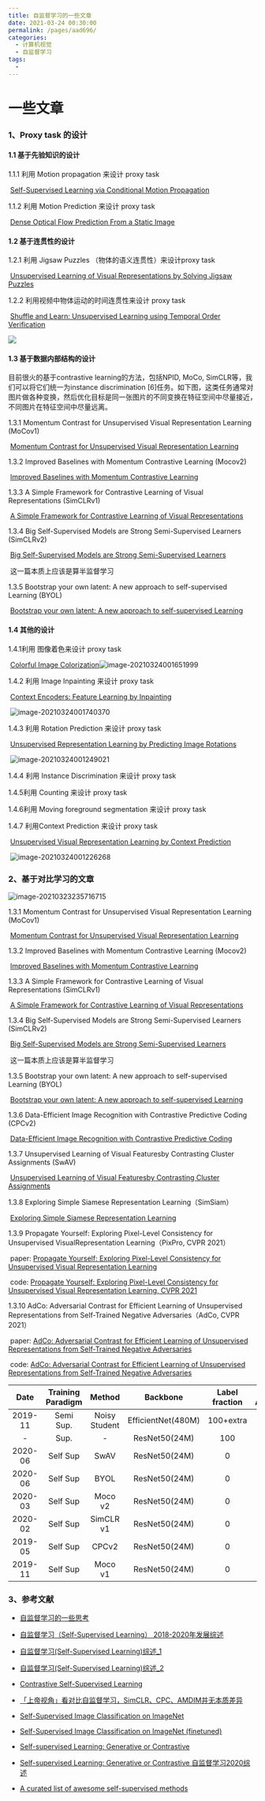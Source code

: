```yaml
---
title: 自监督学习的一些文章
date: 2021-03-24 00:30:00
permalink: /pages/aad696/
categories:
  - 计算机视觉
  - 自监督学习
tags:
  - 
---
```

# 一些文章

### 1、Proxy task 的设计

#### 1.1 基于先验知识的设计

1.1.1 利用 Motion propagation 来设计 proxy task

​	[Self-Supervised Learning via Conditional Motion Propagation](https://arxiv.org/abs/1903.11412)

1.1.2 利用 Motion Prediction 来设计 proxy task

​	[Dense Optical Flow Prediction From a Static Image](https://arxiv.org/abs/1505.00295)

#### 1.2 基于连贯性的设计

1.2.1 利用 Jigsaw Puzzles （物体的语义连贯性）来设计proxy task

​	[Unsupervised Learning of Visual Representations by Solving Jigsaw Puzzles](https://arxiv.org/abs/1603.09246)

1.2.2 利用视频中物体运动的时间连贯性来设计 proxy task

​	[Shuffle and Learn: Unsupervised Learning using Temporal Order Verification](https://arxiv.org/abs/1603.08561)

![](https://muyun-blog-pic.oss-cn-shanghai.aliyuncs.com/picgo/tLk2DsENYVvPOau.png)

#### 1.3 基于数据内部结构的设计

目前很火的基于contrastive learning的方法，包括NPID, MoCo, SimCLR等，我们可以将它们统一为instance discrimination [6]任务。如下图，这类任务通常对图片做各种变换，然后优化目标是同一张图片的不同变换在特征空间中尽量接近，不同图片在特征空间中尽量远离。

1.3.1 Momentum Contrast for Unsupervised Visual Representation Learning (MoCov1)

​	[Momentum Contrast for Unsupervised Visual Representation Learning](https://arxiv.org/abs/1911.05722)

1.3.2 Improved Baselines with Momentum Contrastive Learning (Mocov2)

​	[Improved Baselines with Momentum Contrastive Learning](https://arxiv.org/abs/2003.04297)

1.3.3 A Simple Framework for Contrastive Learning of Visual Representations (SimCLRv1)

​	[A Simple Framework for Contrastive Learning of Visual Representations](https://arxiv.org/abs/2002.05709 )

1.3.4 Big Self-Supervised Models are Strong Semi-Supervised Learners (SimCLRv2)

​	[Big Self-Supervised Models are Strong Semi-Supervised Learners](https://arxiv.org/abs/2006.10029)

​	这一篇本质上应该是算半监督学习

1.3.5 Bootstrap your own latent: A new approach to self-supervised Learning (BYOL)

​	[Bootstrap your own latent: A new approach to self-supervised Learning](https://arxiv.org/abs/2006.07733)

#### 1.4 其他的设计

1.4.1利用 图像着色来设计 proxy task

​	[Colorful Image Colorization](https://arxiv.org/abs/1603.08511)![image-20210324001651999](https://muyun-blog-pic.oss-cn-shanghai.aliyuncs.com/picgo/image-20210324001651999.png)

1.4.2 利用 Image Inpainting 来设计 proxy task

​	[Context Encoders: Feature Learning by Inpainting](https://arxiv.org/abs/1604.07379)

​	![image-20210324001740370](https://muyun-blog-pic.oss-cn-shanghai.aliyuncs.com/picgo/image-20210324001740370.png)

1.4.3 利用 Rotation Prediction 来设计 proxy task

​	[Unsupervised Representation Learning by Predicting Image Rotations](https://arxiv.org/abs/1803.07728)

​	![image-20210324001249021](https://muyun-blog-pic.oss-cn-shanghai.aliyuncs.com/picgo/image-20210324001249021.png)

1.4.4 利用 Instance Discrimination 来设计 proxy task

1.4.5利用 Counting 来设计 proxy task

1.4.6利用 Moving foreground segmentation 来设计 proxy task

1.4.7 利用Context Prediction 来设计 proxy task

​	 [Unsupervised Visual Representation Learning by Context Prediction](https://arxiv.org/abs/1505.05192)

​	![image-20210324001226268](https://muyun-blog-pic.oss-cn-shanghai.aliyuncs.com/picgo/image-20210324001226268.png)

### 2、基于对比学习的文章

![image-20210323235716715](https://muyun-blog-pic.oss-cn-shanghai.aliyuncs.com/picgo/image-20210323235716715.png)

1.3.1 Momentum Contrast for Unsupervised Visual Representation Learning (MoCov1)

​	[Momentum Contrast for Unsupervised Visual Representation Learning](https://arxiv.org/abs/1911.05722)

1.3.2 Improved Baselines with Momentum Contrastive Learning (Mocov2)

​	[Improved Baselines with Momentum Contrastive Learning](https://arxiv.org/abs/2003.04297)

1.3.3 A Simple Framework for Contrastive Learning of Visual Representations (SimCLRv1)

​	[A Simple Framework for Contrastive Learning of Visual Representations](https://arxiv.org/abs/2002.05709)

1.3.4 Big Self-Supervised Models are Strong Semi-Supervised Learners (SimCLRv2)

​	[Big Self-Supervised Models are Strong Semi-Supervised Learners](https://arxiv.org/abs/2006.10029)

​	这一篇本质上应该是算半监督学习

1.3.5 Bootstrap your own latent: A new approach to self-supervised Learning (BYOL)

​	[Bootstrap your own latent: A new approach to self-supervised Learning](https://arxiv.org/abs/2006.07733)

1.3.6 Data-Efficient Image Recognition with Contrastive Predictive Coding (CPCv2)

​	[Data-Efficient Image Recognition with Contrastive Predictive Coding](https://arxiv.org/abs/1905.09272)

1.3.7 Unsupervised Learning of Visual Featuresby Contrasting Cluster Assignments (SwAV)

​	[Unsupervised Learning of Visual Featuresby Contrasting Cluster Assignments](https://arxiv.org/abs/2006.09882)

1.3.8 Exploring Simple Siamese Representation Learning（SimSiam）

​	[Exploring Simple Siamese Representation Learning](https://arxiv.org/abs/2011.10566)

1.3.9 Propagate Yourself: Exploring Pixel-Level Consistency for Unsupervised VisualRepresentation Learning（PixPro, CVPR 2021）

​	paper: [Propagate Yourself: Exploring Pixel-Level Consistency for Unsupervised Visual Representation Learning](https://arxiv.org/abs/2011.10043)

​	code: [Propagate Yourself: Exploring Pixel-Level Consistency for Unsupervised Visual Representation Learning, CVPR 2021](https://github.com/zdaxie/PixPro)

1.3.10 AdCo: Adversarial Contrast for Efficient Learning of Unsupervised Representations from Self-Trained Negative Adversaries（AdCo, CVPR 2021）

​	paper: [AdCo: Adversarial Contrast for Efficient Learning of Unsupervised Representations from Self-Trained Negative Adversaries](https://arxiv.org/abs/2011.08435)

​	code: [AdCo: Adversarial Contrast for Efficient Learning of Unsupervised Representations from Self-Trained Negative Adversaries](https://github.com/maple-research-lab/AdCo/)

|  Date   | Training Paradigm |    Method     |      Backbone      | Label fraction | Top-1 Accuracy |
| :-----: | :---------------: | :-----------: | :----------------: | :------------: | :------------: |
| 2019-11 |     Semi Sup.     | Noisy Student | EfficientNet(480M) |   100+extra    |     88.4-      |
|    -    |       Sup.        |       -       |   ResNet50(24M)    |      100       |       76.5       |
| 2020-06 | Self Sup | SwAV | ResNet50(24M) | 0 | 75.3 |
| 2020-06 |     Self Sup      |     BYOL      |   ResNet50(24M)    |       0        |      74.3      |
| 2020-03 |     Self Sup      |    Moco v2    |   ResNet50(24M)    |       0        |      71.1   |
| 2020-02 |     Self Sup      |   SimCLR v1   |   ResNet50(24M)    |       0        |      69.3      |
| 2019-05 |     Self Sup      |    CPCv2    |   ResNet50(24M)    |       0        | 63.8 |
| 2019-11 |     Self Sup      |    Moco v1    |   ResNet50(24M)    |       0        | 60.6 |

### 3、参考文献

- [自监督学习的一些思考](https://zhuanlan.zhihu.com/p/150224914)
- [自监督学习（Self-Supervised Learning） 2018-2020年发展综述](https://mp.weixin.qq.com/s/HfqH-b8x8SsE6zb8pcF3Og)
- [自监督学习(Self-Supervised Learning)综述_1](https://www.yuque.com/weijiawu/gx662d/tgrsmz)
- [自监督学习(Self-Supervised Learning)综述_2](https://www.yuque.com/weijiawu/gx662d/lbewm1)
- [Contrastive Self-Supervised Learning](https://ankeshanand.com/blog/2020/01/26/contrative-self-supervised-learning.html)
- [「上帝视角」看对比自监督学习，SimCLR、CPC、AMDIM并无本质差异](http://tech.sina.com.cn/csj/2020-09-09/doc-iivhuipp3366946.shtml)

- [Self-Supervised Image Classification on ImageNet](https://paperswithcode.com/sota/self-supervised-image-classification-on)
- [Self-Supervised Image Classification on ImageNet (finetuned)](https://paperswithcode.com/sota/self-supervised-image-classification-on-1)

- [Self-supervised Learning: Generative or Contrastive](https://arxiv.org/abs/2006.08218)

- [Self-supervised Learning: Generative or Contrastive 自监督学习2020综述](https://zhizhou-yu.github.io/2020/06/26/Self-supervised-Learning-Generative-or-Contrastive.html)

- [A curated list of awesome self-supervised methods](https://github.com/jason718/awesome-self-supervised-learning)